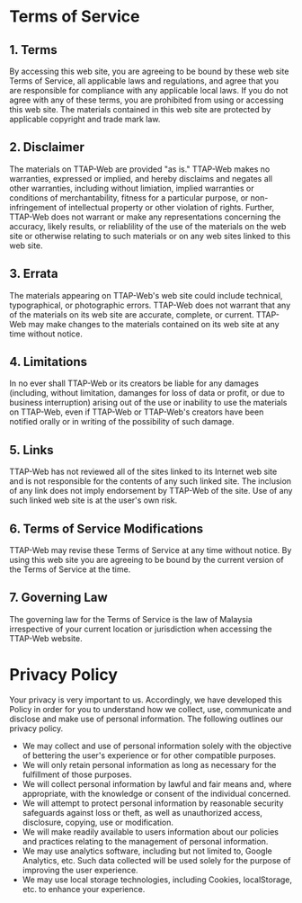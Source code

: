 # Terms of Service
## 1. Terms
By accessing this web site, you are agreeing to be bound by these web site Terms of Service, all applicable laws and regulations, and agree that you are responsible for compliance with any applicable local laws. If you do not agree with any of these terms, you are prohibited from using or accessing this web site. The materials contained in this web site are protected by applicable copyright and trade mark law.

## 2. Disclaimer
The materials on TTAP-Web are provided "as is." TTAP-Web makes no warranties, expressed or implied, and hereby disclaims and negates all other warranties, including without limiation, implied warranties or conditions of merchantability, fitness for a particular purpose, or non-infringement of intellectual property or other violation of rights. Further, TTAP-Web does not warrant or make any representations concerning the accuracy, likely results, or reliablility of the use of the materials on the web site or otherwise relating to such materials or on any web sites linked to this web site.

## 3. Errata
The materials appearing on TTAP-Web's web site could include technical, typographical, or photographic errors. TTAP-Web does not warrant that any of the materials on its web site are accurate, complete, or current. TTAP-Web may make changes to the materials contained on its web site at any time without notice.

## 4. Limitations
In no ever shall TTAP-Web or its creators be liable for any damages (including, without limitation, damanges for loss of data or profit, or due to business interruption) arising out of the use or inability to use the materials on TTAP-Web, even if TTAP-Web or TTAP-Web's creators have been notified orally or in writing of the possibility of such damage.

## 5. Links
TTAP-Web has not reviewed all of the sites linked to its Internet web site and is not responsible for the contents of any such linked site. The inclusion of any link does not imply endorsement by TTAP-Web of the site. Use of any such linked web site is at the user's own risk.

## 6. Terms of Service Modifications
TTAP-Web may revise these Terms of Service at any time without notice. By using this web site you are agreeing to be bound by the current version of the Terms of Service at the time.

## 7. Governing Law
The governing law for the Terms of Service is the law of Malaysia irrespective of your current location or jurisdiction when accessing the TTAP-Web website.

# Privacy Policy
Your privacy is very important to us. Accordingly, we have developed this Policy in order for you to understand how we collect, use, communicate and disclose and make use of personal information. The following outlines our privacy policy.

- We may collect and use of personal information solely with the objective of bettering the user's experience or for other compatible purposes.
- We will only retain personal information as long as necessary for the fulfillment of those purposes.
- We will collect personal information by lawful and fair means and, where appropriate, with the knowledge or consent of the individual concerned.
- We will attempt to protect personal information by reasonable security safeguards against loss or theft, as well as unauthorized access, disclosure, copying, use or modification.
- We will make readily available to users information about our policies and practices relating to the management of personal information.
- We may use analytics software, including but not limited to, Google Analytics, etc. Such data collected will be used solely for the purpose of improving the user experience.
- We may use local storage technologies, including Cookies, localStorage, etc. to enhance your experience.
